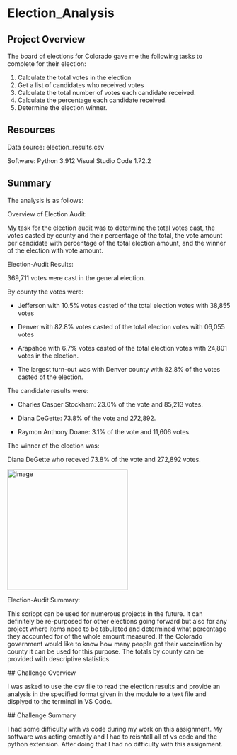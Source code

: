 # Election_Analysis

## Project Overview
The board of elections for Colorado gave me the following tasks to complete for their election:

1. Calculate the total votes in the election
2. Get a list of candidates who received votes
3. Calculate the total number of votes each candidate received.
4. Calculate the percentage each candidate received.
5. Determine the election winner.

## Resources
Data source: election_results.csv <P></P>
Software: Python 3.912 Visual Studio Code 1.72.2

## Summary

The analysis is as follows:


Overview of Election Audit: 

My task for the election audit was to determine the total votes cast, the votes casted by county and their percentage of the total, the vote amount per candidate with percentage of the total election amount, and the winner of the election with vote amount.


Election-Audit Results: 

369,711 votes were cast in the general election.

By county the votes were:

* Jefferson with 10.5% votes casted of the total election votes with 38,855 votes
* Denver with 82.8% votes casted of the total election votes with 06,055 votes
* Arapahoe with 6.7% votes casted of the total election votes with 24,801 votes in the election.

* The largest turn-out was with Denver county with 82.8% of the votes casted of the election.

The candidate results were:

* Charles Casper Stockham: 23.0% of the vote and 85,213 votes. <P></P>
* Diana DeGette: 73.8% of the vote and 272,892. <P></P>
* Raymon Anthony Doane: 3.1% of the vote and 11,606 votes. <P></P>

The winner of the election was:
<P></P>
Diana DeGette who receved 73.8% of the vote and 272,892 votes.
<P></P>
<img width="272" alt="image" src="https://user-images.githubusercontent.com/103082844/198024368-14313c6f-d744-4313-994c-f96129a5dee6.png">

<P></P>
Election-Audit Summary: 
<P></P>

This scriopt can be used for numerous projects in the future. It can definitely be re-purposed for other elections going forward but also for any project where items need to be tabulated and determined what percentage they accounted for of the whole amount measured. If the Colorado government would like to know how many people got their vaccination by county it can be used for this purpose. The totals by county can be provided with descriptive statistics.

<P></P>
## Challenge Overview
<P></P>
I was asked to use the csv file to read the election results and provide an analysis in the specified format given in the module to a text file and displyed to the terminal in VS Code.
<P></P>
## Challenge Summary
<P></P>
I had some difficulty with vs code during my work on this assignment. My software was acting erractily and I had to reisntall all of vs code and the python extension. After doing that I had no difficulty with this assignment. 


